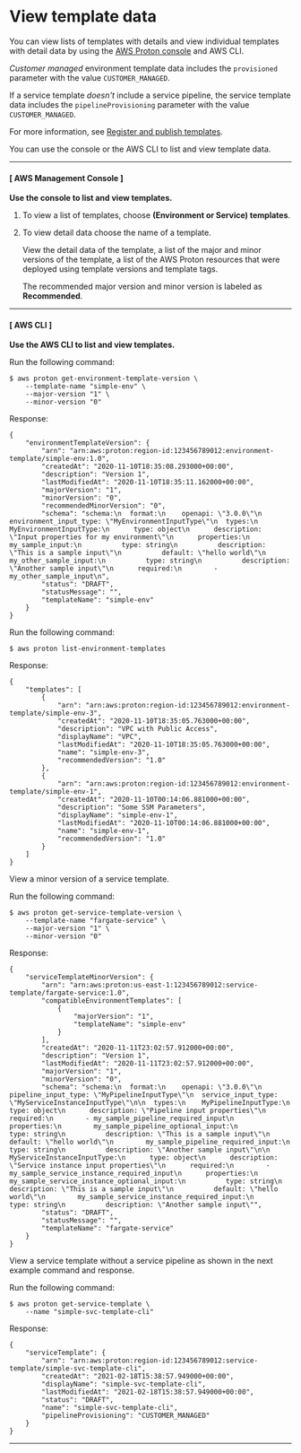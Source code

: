 # View template data<a name="template-view"></a>

You can view lists of templates with details and view individual templates with detail data by using the [AWS Proton console](https://console.aws.amazon.com/proton/) and AWS CLI\.

*Customer managed* environment template data includes the `provisioned` parameter with the value `CUSTOMER_MANAGED`\.

If a service template *doesn't* include a service pipeline, the service template data includes the `pipelineProvisioning` parameter with the value `CUSTOMER_MANAGED`\.

For more information, see [Register and publish templates](template-create.md)\.

You can use the console or the AWS CLI to list and view template data\.

------
#### [ AWS Management Console ]

**Use the console to list and view templates\.**

1. To view a list of templates, choose **\(Environment or Service\) templates**\.

1. To view detail data choose the name of a template\.

   View the detail data of the template, a list of the major and minor versions of the template, a list of the AWS Proton resources that were deployed using template versions and template tags\.

   The recommended major version and minor version is labeled as **Recommended**\.

------
#### [ AWS CLI ]

**Use the AWS CLI to list and view templates\.**

Run the following command:

```
$ aws proton get-environment-template-version \
    --template-name "simple-env" \
    --major-version "1" \
    --minor-version "0"
```

Response:

```
{
    "environmentTemplateVersion": {
        "arn": "arn:aws:proton:region-id:123456789012:environment-template/simple-env:1.0",
        "createdAt": "2020-11-10T18:35:08.293000+00:00",
        "description": "Version 1",
        "lastModifiedAt": "2020-11-10T18:35:11.162000+00:00",
        "majorVersion": "1",
        "minorVersion": "0",
        "recommendedMinorVersion": "0",
        "schema": "schema:\n  format:\n    openapi: \"3.0.0\"\n  environment_input_type: \"MyEnvironmentInputType\"\n  types:\n    MyEnvironmentInputType:\n      type: object\n      description: \"Input properties for my environment\"\n      properties:\n        my_sample_input:\n          type: string\n          description: \"This is a sample input\"\n          default: \"hello world\"\n        my_other_sample_input:\n          type: string\n          description: \"Another sample input\"\n      required:\n        - my_other_sample_input\n",
        "status": "DRAFT",
        "statusMessage": "",
        "templateName": "simple-env"
    }
}
```

Run the following command:

```
$ aws proton list-environment-templates
```

Response:

```
{
    "templates": [
        {
            "arn": "arn:aws:proton:region-id:123456789012:environment-template/simple-env-3",
            "createdAt": "2020-11-10T18:35:05.763000+00:00",
            "description": "VPC with Public Access",
            "displayName": "VPC",
            "lastModifiedAt": "2020-11-10T18:35:05.763000+00:00",
            "name": "simple-env-3",
            "recommendedVersion": "1.0"            
        },
        {
            "arn": "arn:aws:proton:region-id:123456789012:environment-template/simple-env-1",
            "createdAt": "2020-11-10T00:14:06.881000+00:00",
            "description": "Some SSM Parameters",
            "displayName": "simple-env-1",
            "lastModifiedAt": "2020-11-10T00:14:06.881000+00:00",
            "name": "simple-env-1",
            "recommendedVersion": "1.0"           
        }
    ]
}
```

View a minor version of a service template\.

Run the following command:

```
$ aws proton get-service-template-version \
    --template-name "fargate-service" \
    --major-version "1" \
    --minor-version "0"
```

Response:

```
{
    "serviceTemplateMinorVersion": {
        "arn": "arn:aws:proton:us-east-1:123456789012:service-template/fargate-service:1.0",
        "compatibleEnvironmentTemplates": [
            {
                "majorVersion": "1",
                "templateName": "simple-env"
            }
        ],
        "createdAt": "2020-11-11T23:02:57.912000+00:00",
        "description": "Version 1",
        "lastModifiedAt": "2020-11-11T23:02:57.912000+00:00",
        "majorVersion": "1",
        "minorVersion": "0",
        "schema": "schema:\n  format:\n    openapi: \"3.0.0\"\n  pipeline_input_type: \"MyPipelineInputType\"\n  service_input_type: \"MyServiceInstanceInputType\"\n\n  types:\n    MyPipelineInputType:\n      type: object\n      description: \"Pipeline input properties\"\n      required:\n        - my_sample_pipeline_required_input\n      properties:\n        my_sample_pipeline_optional_input:\n          type: string\n          description: \"This is a sample input\"\n          default: \"hello world\"\n        my_sample_pipeline_required_input:\n          type: string\n          description: \"Another sample input\"\n\n    MyServiceInstanceInputType:\n      type: object\n      description: \"Service instance input properties\"\n      required:\n        - my_sample_service_instance_required_input\n      properties:\n        my_sample_service_instance_optional_input:\n          type: string\n          description: \"This is a sample input\"\n          default: \"hello world\"\n        my_sample_service_instance_required_input:\n          type: string\n          description: \"Another sample input\"",
        "status": "DRAFT",
        "statusMessage": "",
        "templateName": "fargate-service"
    }
}
```

View a service template without a service pipeline as shown in the next example command and response\.

Run the following command:

```
$ aws proton get-service-template \
    --name "simple-svc-template-cli"
```

Response:

```
{
    "serviceTemplate": {
        "arn": "arn:aws:proton:region-id:123456789012:service-template/simple-svc-template-cli",
        "createdAt": "2021-02-18T15:38:57.949000+00:00",
        "displayName": "simple-svc-template-cli",
        "lastModifiedAt": "2021-02-18T15:38:57.949000+00:00",
        "status": "DRAFT",
        "name": "simple-svc-template-cli",
        "pipelineProvisioning": "CUSTOMER_MANAGED"
    }
}
```

------
